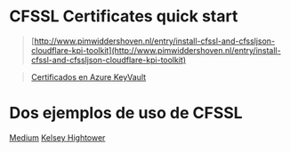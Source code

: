 # CFSSL Certificates quick start

> [http://www.pimwiddershoven.nl/entry/install-cfssl-and-cfssljson-cloudflare-kpi-toolkit](http://www.pimwiddershoven.nl/entry/install-cfssl-and-cfssljson-cloudflare-kpi-toolkit)

> [Certificados en Azure KeyVault](https://www.noelbundick.com/posts/importing-certificates-to-key-vault/)


# Dos ejemplos de uso de CFSSL 

[Medium](https://medium.com/@rob.blackbourn/how-to-use-cfssl-to-create-self-signed-certificates-d55f76ba5781)
[Kelsey Hightower](https://github.com/kelseyhightower/kubernetes-the-hard-way/blob/master/docs/04-certificate-authority.md)
